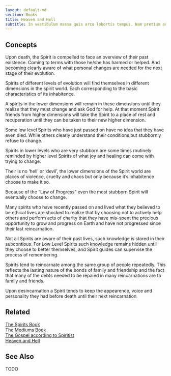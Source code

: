 ```yaml
---
layout: default-md
section: Books
title: Heaven and Hell 
subtitle: In vestibulum massa quis arcu lobortis tempus. Nam pretium arcu in odio vulputate luctus.
---
```


## Concepts
Upon death, the Spirit is compelled to face an overview of their past existence. Coming to terms with those he/she has harmed or helped. And becoming clearly aware of what personal changes are needed for the next stage of their evolution.

Spirits of different levels of evolution will find themselves in different dimensions in the spirit world. Each corresponding to the basic characteristics of its inhabitence.

A spirits in the lower dimensions will remain in these dimensions until they realize that they must change and ask God for help. At that moment Spirit friends from higher dimensions will take the Spirit to a place of rest and recuperation until they can be taken to their new higher dimension.

Some low level Spirits who have just passed on have no idea that they have even died. While others clearly understand their conditions but stubbornly refuse to change.

Spirits in lower levels who are very stubborn are some times routinely reminded by higher level Spirits of what joy and healing can come with trying to change.

Their is no ‘hell’ or ‘devil’, the lower dimensions of the Spirit world are places of violence, cruelty and chaos but only because it’s inhabitence choose to make it so.

Because of the “Law of Progress” even the most stubborn Spirit will eventually choose to change.

Many spirits who have recently passed on and lived what they believed to be ethical lives are shocked to realize that by choosing not to actively help others and perform acts of charity that they have mis-spent the precious opportunity to grow and progress on Earth and have not progressed since their last reincarnation.

Not all Spirits are aware of their past lives, such knowledge is stored in their subcontious. For Low Level Spirits such knowledge remains hidden until they choose to better themselves, and Spirit guides can supervise the process of remembering.

Spirits tend to reincarnate among the same group of people repeatedly. This reflects the lasting nature of the bonds of family and friendship and the fact that many of the debts needed to be repaied in many reincarnations are to family and friends.

Upon desincarnation a Spirit tends to keep the appearence, voice and personality they had before death until their next reincarnation

## Related

[The Spirits Book]()  
[The Mediums Book]()  
[The Gospel according to Spiritist]()  
[Heaven and Hell]()  


## See Also

TODO